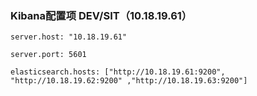### Kibana配置项 DEV/SIT（10.18.19.61）

~~~plaintext
server.host: "10.18.19.61"

server.port: 5601

elasticsearch.hosts: ["http://10.18.19.61:9200", "http://10.18.19.62:9200" ,"http://10.18.19.63:9200"]
~~~
